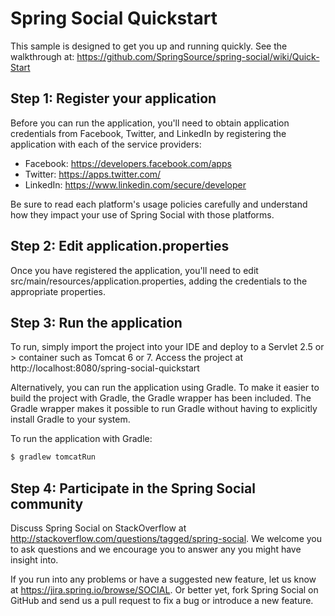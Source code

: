 Spring Social Quickstart
========================
This sample is designed to get you up and running quickly.
See the walkthrough at: https://github.com/SpringSource/spring-social/wiki/Quick-Start

Step 1: Register your application
---------------------------------
Before you can run the application, you'll need to obtain application credentials from Facebook, Twitter, and LinkedIn by registering the application with each of the service providers:

 * Facebook: https://developers.facebook.com/apps
 * Twitter: https://apps.twitter.com/
 * LinkedIn: https://www.linkedin.com/secure/developer

Be sure to read each platform's usage policies carefully and understand how they impact your use of Spring Social with those platforms.

Step 2: Edit application.properties
-----------------------------------
Once you have registered the application, you'll need to edit src/main/resources/application.properties, adding the credentials to the appropriate properties.

Step 3: Run the application
---------------------------
To run, simply import the project into your IDE and deploy to a Servlet 2.5 or > container such as Tomcat 6 or 7.
Access the project at http://localhost:8080/spring-social-quickstart

Alternatively, you can run the application using Gradle. To make it easier to build the project with Gradle, the Gradle wrapper has been included. The Gradle wrapper makes it possible to run Gradle without having to explicitly install Gradle to your system.

To run the application with Gradle:

```sh
$ gradlew tomcatRun
```

Step 4: Participate in the Spring Social community
--------------------------------------------------

Discuss Spring Social on StackOverflow at http://stackoverflow.com/questions/tagged/spring-social. We welcome you to ask questions and we encourage you to answer any you might have insight into.

If you run into any problems or have a suggested new feature, let us know at https://jira.spring.io/browse/SOCIAL. Or better yet, fork Spring Social on GitHub and send us a pull request to fix a bug or introduce a new feature.

